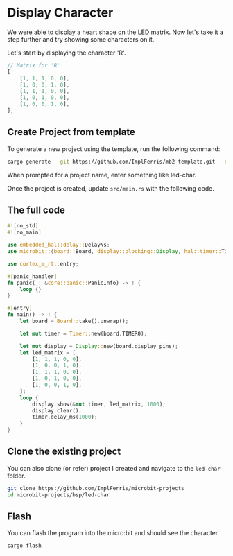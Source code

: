 # Display Character

We were able to display a heart shape on the LED matrix. Now let's take it a step further and try showing some characters on it. 

Let's start by displaying the character 'R'.

```rust
// Matrix for 'R'
[
    [1, 1, 1, 0, 0],
    [1, 0, 0, 1, 0],
    [1, 1, 1, 0, 0],
    [1, 0, 1, 0, 0],
    [1, 0, 0, 1, 0],
],
```


## Create Project from template

To generate a new project using the template, run the following command:

```sh
cargo generate --git https://github.com/ImplFerris/mb2-template.git --rev 88d339b
```

When prompted for a project name, enter something like led-char.

Once the project is created, update `src/main.rs` with the following code.


## The full code

```rust
#![no_std]
#![no_main]

use embedded_hal::delay::DelayNs;
use microbit::{board::Board, display::blocking::Display, hal::timer::Timer};

use cortex_m_rt::entry;

#[panic_handler]
fn panic(_: &core::panic::PanicInfo) -> ! {
    loop {}
}

#[entry]
fn main() -> ! {
    let board = Board::take().unwrap();

    let mut timer = Timer::new(board.TIMER0);

    let mut display = Display::new(board.display_pins);
    let led_matrix = [
        [1, 1, 1, 0, 0],
        [1, 0, 0, 1, 0],
        [1, 1, 1, 0, 0],
        [1, 0, 1, 0, 0],
        [1, 0, 0, 1, 0],
    ];
    loop {
        display.show(&mut timer, led_matrix, 1000);
        display.clear();
        timer.delay_ms(1000);
    }
}
```


## Clone the existing project
You can also clone (or refer) project I created and navigate to the `led-char` folder.

```sh
git clone https://github.com/ImplFerris/microbit-projects
cd microbit-projects/bsp/led-char
```


## Flash

You can flash the program into the micro:bit and should see the character

```sh
cargo flash
```
